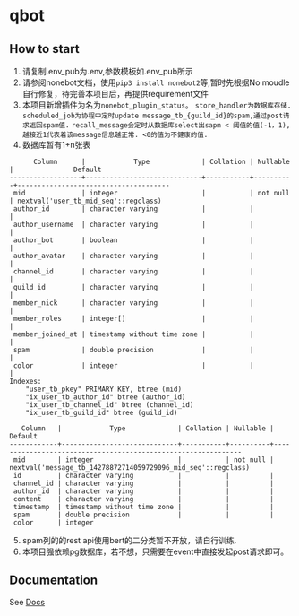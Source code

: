 # qbot

## How to start

1. 请复制.env_pub为.env,参数模板如.env_pub所示
2. 请参阅nonebot文档，使用```pip3 install nonebot2```等,暂时先根据No moudle 自行修复，待完善本项目后，再提供requirement文件
3. 本项目新增插件为名为```nonebot_plugin_status```。
    ```store_handler为数据库存储.```
    ```scheduled_job为协程中定时update message_tb_{guild_id}的spam,通过post请求返回spam值.```
    ```recall_message会定时从数据库select出sapm < 阈值的值(-1，1), 越接近1代表着该message信息越正常. <0的值为不健康的值.```
4. 数据库暂有1+n张表
``` user_tb
      Column      |            Type             | Collation | Nullable |               Default                
------------------+-----------------------------+-----------+----------+--------------------------------------
 mid              | integer                     |           | not null | nextval('user_tb_mid_seq'::regclass)
 author_id        | character varying           |           |          | 
 author_username  | character varying           |           |          | 
 author_bot       | boolean                     |           |          | 
 author_avatar    | character varying           |           |          | 
 channel_id       | character varying           |           |          | 
 guild_id         | character varying           |           |          | 
 member_nick      | character varying           |           |          | 
 member_roles     | integer[]                   |           |          | 
 member_joined_at | timestamp without time zone |           |          | 
 spam             | double precision            |           |          | 
 color            | integer                     |           |          | 
Indexes:
    "user_tb_pkey" PRIMARY KEY, btree (mid)
    "ix_user_tb_author_id" btree (author_id)
    "ix_user_tb_channel_id" btree (channel_id)
    "ix_user_tb_guild_id" btree (guild_id)
```

``` message_tb_{guild_id} 代表着有多个频道(子频道共享guild_id)
   Column   |            Type             | Collation | Nullable |                           Default                            
------------+-----------------------------+-----------+----------+--------------------------------------------------------------
 mid        | integer                     |           | not null | nextval('message_tb_14278872714059729096_mid_seq'::regclass)
 id         | character varying           |           |          | 
 channel_id | character varying           |           |          | 
 author_id  | character varying           |           |          | 
 content    | character varying           |           |          | 
 timestamp  | timestamp without time zone |           |          | 
 spam       | double precision            |           |          | 
 color      | integer  
```
5. spam列的的rest api使用bert的二分类暂不开放，请自行训练.
6. 本项目强依赖pg数据库，若不想，只需要在event中直接发起post请求即可。


## Documentation

See [Docs](https://nonebot.dev/)
